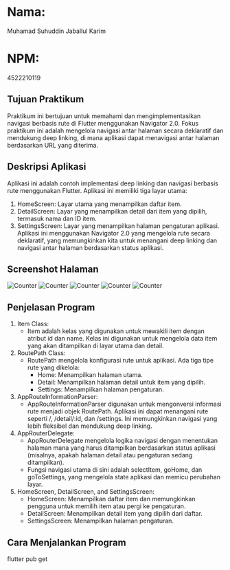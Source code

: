 # Nama:
Muhamad Suhuddin Jaballul Karim
# NPM:
4522210119

## Tujuan Praktikum
Praktikum ini bertujuan untuk memahami dan mengimplementasikan navigasi berbasis rute di Flutter menggunakan Navigator 2.0. Fokus praktikum ini adalah mengelola navigasi antar halaman secara deklaratif dan mendukung deep linking, di mana aplikasi dapat menavigasi antar halaman berdasarkan URL yang diterima.

## Deskripsi Aplikasi
Aplikasi ini adalah contoh implementasi deep linking dan navigasi berbasis rute menggunakan Flutter. Aplikasi ini memiliki tiga layar utama:
1. HomeScreen: Layar utama yang menampilkan daftar item.
2. DetailScreen: Layar yang menampilkan detail dari item yang dipilih, termasuk nama dan ID item.
3. SettingsScreen: Layar yang menampilkan halaman pengaturan aplikasi.
Aplikasi ini menggunakan Navigator 2.0 yang mengelola rute secara deklaratif, yang memungkinkan kita untuk menangani deep linking dan navigasi antar halaman berdasarkan status aplikasi.

## Screenshot Halaman
![Counter](images/HomePage.png)
![Counter](images/Item1Page.png)
![Counter](images/Item2Page.png)
![Counter](images/Item3Page.png)
![Counter](images/SettingPage.png)


## Penjelasan Program
1. Item Class:
    - Item adalah kelas yang digunakan untuk mewakili item dengan atribut id dan name. Kelas ini digunakan untuk mengelola data item yang akan ditampilkan di layar utama dan detail.
2. RoutePath Class:
    - RoutePath mengelola konfigurasi rute untuk aplikasi. Ada tiga tipe rute yang dikelola:
        - Home: Menampilkan halaman utama.
        - Detail: Menampilkan halaman detail untuk item yang dipilih.
        - Settings: Menampilkan halaman pengaturan.
3. AppRouteInformationParser:
    - AppRouteInformationParser digunakan untuk mengonversi informasi rute menjadi objek RoutePath. Aplikasi ini dapat menangani rute seperti /, /detail/:id, dan /settings. Ini memungkinkan navigasi yang lebih fleksibel dan mendukung deep linking.
4. AppRouterDelegate:
    - AppRouterDelegate mengelola logika navigasi dengan menentukan halaman mana yang harus ditampilkan berdasarkan status aplikasi (misalnya, apakah halaman detail atau pengaturan sedang ditampilkan).
    - Fungsi navigasi utama di sini adalah selectItem, goHome, dan goToSettings, yang mengelola state aplikasi dan memicu perubahan layar.
5. HomeScreen, DetailScreen, and SettingsScreen:
    - HomeScreen: Menampilkan daftar item dan memungkinkan pengguna untuk memilih item atau pergi ke pengaturan.
    - DetailScreen: Menampilkan detail item yang dipilih dari daftar.
    - SettingsScreen: Menampilkan halaman pengaturan.

## Cara Menjalankan Program
flutter pub get